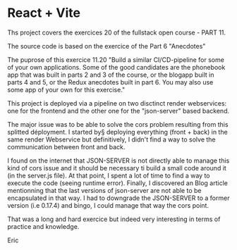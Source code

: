 # React + Vite

Ths project covers the exercices 20 of the fullstack open course - PART 11.

The source code is based on the exercice of the Part 6 "Anecdotes"

The puprose of this exercice 11.20 "Build a similar CI/CD-pipeline for some of your own applications. Some of the good candidates are the phonebook app that was built in parts 2 and 3 of the course, or the blogapp built in parts 4 and 5, or the Redux anecdotes built in part 6. You may also use some app of your own for this exercise."

This project is deployed via a pipeline on two disctinct render webservices: one for the frontend and the other one for the "json-server" based backend.

The major issue was to be able to solve the cors problem resulting from this splitted déployment.
I started by§ deploying everything (front + back) in the same render Webservice but definitively, I didn't find a way to solve the communication between front and back.

I found on the internet that JSON-SERVER is not directly able to manage this kind of cors issue and it should be necessary ti build a small code around it (in the server.js file).
At that point, I spent a lot of time to find a way to execute the code (seeing runtime error). Finally, I discovered an Blog article mentionning that the last versions of json-server are not able to be encapsulated in that way.
I had to downgrade the JSON-SERVER to a former version (i.e 0.17.4) and bingo, I could manage that way the cors point.

That was a long and hard exercice but indeed very interesting in terms of practice and knowledge.

Eric
